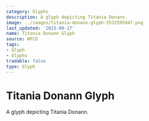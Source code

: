 ```yaml
---
category: Glyphs
description: A glyph depicting Titania Donann.
image: ../images/titania-donann-glyph-5532595947.png
last_updated: '2025-09-17'
name: Titania Donann Glyph
source: WFCD
tags:
- Glyph
- Glyphs
tradable: false
type: Glyph
---
```


# Titania Donann Glyph

A glyph depicting Titania Donann.

